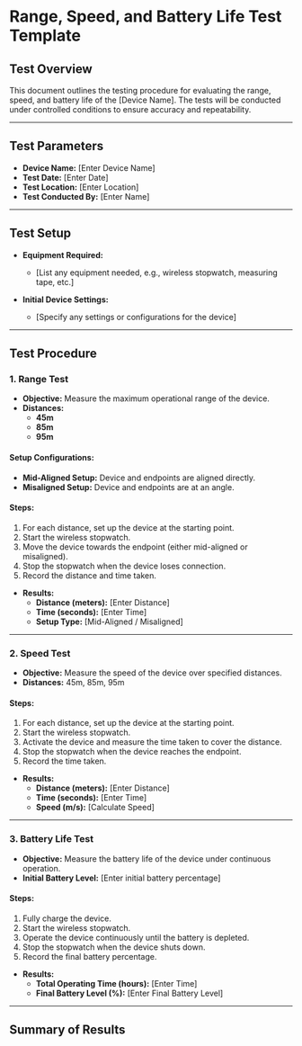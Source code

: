 # Range, Speed, and Battery Life Test Template

## Test Overview
This document outlines the testing procedure for evaluating the range, speed, and battery life of the [Device Name]. The tests will be conducted under controlled conditions to ensure accuracy and repeatability.

---

## Test Parameters

- **Device Name:** [Enter Device Name]
- **Test Date:** [Enter Date]
- **Test Location:** [Enter Location]
- **Test Conducted By:** [Enter Name]

---

## Test Setup

- **Equipment Required:**
  - [List any equipment needed, e.g., wireless stopwatch, measuring tape, etc.]
  
- **Initial Device Settings:**
  - [Specify any settings or configurations for the device]

---

## Test Procedure

### 1. Range Test

- **Objective:** Measure the maximum operational range of the device.
- **Distances:**
  - **45m**
  - **85m**
  - **95m**

#### Setup Configurations:
- **Mid-Aligned Setup:** Device and endpoints are aligned directly.
- **Misaligned Setup:** Device and endpoints are at an angle.

#### Steps:
1. For each distance, set up the device at the starting point.
2. Start the wireless stopwatch.
3. Move the device towards the endpoint (either mid-aligned or misaligned).
4. Stop the stopwatch when the device loses connection.
5. Record the distance and time taken.

- **Results:**
  - **Distance (meters):** [Enter Distance]
  - **Time (seconds):** [Enter Time]
  - **Setup Type:** [Mid-Aligned / Misaligned]

---

### 2. Speed Test

- **Objective:** Measure the speed of the device over specified distances.
- **Distances:** 45m, 85m, 95m

#### Steps:
1. For each distance, set up the device at the starting point.
2. Start the wireless stopwatch.
3. Activate the device and measure the time taken to cover the distance.
4. Stop the stopwatch when the device reaches the endpoint.
5. Record the time taken.

- **Results:**
  - **Distance (meters):** [Enter Distance]
  - **Time (seconds):** [Enter Time]
  - **Speed (m/s):** [Calculate Speed]

---

### 3. Battery Life Test

- **Objective:** Measure the battery life of the device under continuous operation.
- **Initial Battery Level:** [Enter initial battery percentage]

#### Steps:
1. Fully charge the device.
2. Start the wireless stopwatch.
3. Operate the device continuously until the battery is depleted.
4. Stop the stopwatch when the device shuts down.
5. Record the final battery percentage.

- **Results:**
  - **Total Operating Time (hours):** [Enter Time]
  - **Final Battery Level (%):** [Enter Final Battery Level]

---

## Summary of Results
